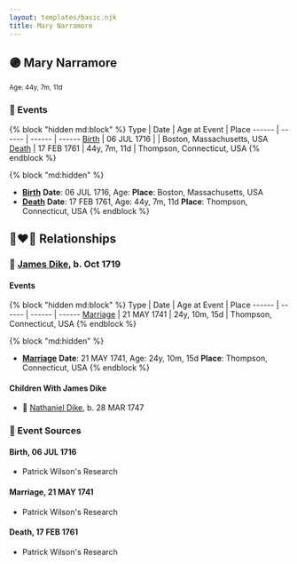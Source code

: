 ```yaml
---
layout: templates/basic.njk
title: Mary Narramore
---
```

## 🟣 Mary Narramore
<small>Age: 44y, 7m, 11d</small>

### 📆 Events

{% block "hidden md:block" %}
Type | Date | Age at Event | Place
------ | ------ | ------ | ------
[Birth](#event-event-3) | 06 JUL 1716 |  | Boston, Massachusetts, USA
[Death](#event-event-4) | 17 FEB 1761 | 44y, 7m, 11d | Thompson, Connecticut, USA
{% endblock %}

{% block "md:hidden" %}
- **[Birth](#event-event-3)**
**Date**: 06 JUL 1716, Age:
**Place**: Boston, Massachusetts, USA
- **[Death](#event-event-4)**
**Date**: 17 FEB 1761, Age: 44y, 7m, 11d
**Place**: Thompson, Connecticut, USA
{% endblock %}

## 👩‍❤️‍👨 Relationships

### 🔵 [James Dike](/people/2/20400692), b. Oct 1719

#### Events

{% block "hidden md:block" %}
Type | Date | Age at Event | Place
------ | ------ | ------ | ------
[Marriage](#event-family-0-event-0) | 21 MAY 1741 | 24y, 10m, 15d | Thompson, Connecticut, USA
{% endblock %}

{% block "md:hidden" %}
- **[Marriage](#event-family-0-event-0)**
**Date**: 21 MAY 1741, Age: 24y, 10m, 15d
**Place**: Thompson, Connecticut, USA
{% endblock %}

#### Children With James Dike
* 🔵 [Nathaniel Dike](/people/3/36914917), b. 28 MAR 1747
### 📰 Event Sources

#### <a id="event-event-3"></a> Birth, 06 JUL 1716
* Patrick Wilson's Research

#### <a id="event-family-0-event-0"></a> Marriage, 21 MAY 1741
* Patrick Wilson's Research
#### <a id="event-event-4"></a> Death, 17 FEB 1761
* Patrick Wilson's Research
